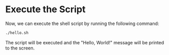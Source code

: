 # Execute the Script

Now, we can execute the shell script by running the following command:

```bash
./hello.sh
```

The script will be executed and the "Hello, World!" message will be printed to the screen.
